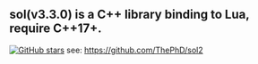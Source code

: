 ## sol(v3.3.0) is a C++ library binding to Lua, require C++17+.
[![GitHub stars](https://img.shields.io/github/stars/ThePhD/sol2.svg?label=Stars)](https://github.com/ThePhD/sol2)
see: https://github.com/ThePhD/sol2
